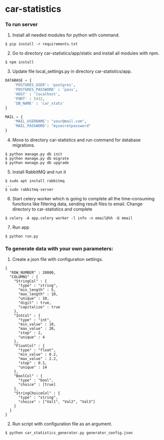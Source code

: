 # car-statistics

<h3> To run server </h3>

1. Install all needed modules for python with command.
 ```commandline
$ pip install -r requirements.txt
```
2. Go to directory car-statistics/app/static and install all modules with npm.
```commandline
$ npm install
```
3. Update file local_settings.py in directory car-statistics/app.
```python
DATABASE = {
    'POSTGRES_USER': 'postgres',
    'POSTGRES_PASSWORD' : 'pass',
    'HOST' : 'localhost',
    'PORT' : 5432,
    'DB_NAME' : 'car_stats'
}

MAIL = {
    'MAIL_USERNAME': "your@mail.com",
    'MAIL_PASSWORD': "mysecretpassword"
}
```
4. Move to directory car-statistics and run command for database migrations.
```commandline
$ python manage.py db init
$ python manage.py db migrate
$ python manage.py db upgrade
```
5. Install RabbitMQ and run it
```commandline
$ sudo apt install rabbitmq
...
$ sudo rabbitmq-server
```

6. Start celery worker which is going to complete all the time-consuming functions like filtering data, sending result files to email. Change directory to car-statistics and complete
```commandline
$ celery -A app.celery worker -l info -n email@%h -Q email
```

7. Run app
```commandline
$ python run.py
``` 
<h3>To generate data with your own parameters:</h3>

 1. Create a json file with configuration settings.
 
```json5
{
  "ROW_NUMBER" : 20000,
  "COLUMNS" : {
    "StringCol" : {
      "type" : "string",
      "min_length" : 5,
      "max_length" : 10,
      "unique" : 10,
      "digit" : true,
      "capitalize" : true 
    },
    "IntCol" : {
      "type" : "int",
      "min_value" : 10,
      "max_value" : 20,
      "step" : 2,
      "unique" : 4
    },
    "FloatCol" : {
      "type" : "float",
      "min_value" : 0.2,
      "max_value" : 2.2,
      "step" : 0.1,
      "unique" : 14
    },
    "BoolCol" : {
      "type" : "bool",
      "choice" : [true]
    },
    "StringChoiceCol" : {
      "type" : "string",
      "choice" : ["Val1", "Val2", "Val3"]
    }
  }
}
```

 2. Run script with configuration file as an argument.
```commandline
$ python car_statistics_generator.py generator_config.json
```